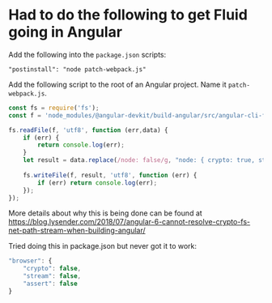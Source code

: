 # Had to do the following to get Fluid going in Angular

Add the following into the `package.json` scripts:

`"postinstall": "node patch-webpack.js"`

Add the following script to the root of an Angular project. Name it `patch-webpack.js`.

```javascript
const fs = require('fs');
const f = 'node_modules/@angular-devkit/build-angular/src/angular-cli-files/models/webpack-configs/browser.js';

fs.readFile(f, 'utf8', function (err,data) {
    if (err) {
        return console.log(err);
    }
    let result = data.replace(/node: false/g, "node: { crypto: true, stream: true, assert: true }");
    
    fs.writeFile(f, result, 'utf8', function (err) {
        if (err) return console.log(err);
    });
});
```

More details about why this is being done can be found at https://blog.lysender.com/2018/07/angular-6-cannot-resolve-crypto-fs-net-path-stream-when-building-angular/

Tried doing this in package.json but never got it to work:

```javascript
"browser": {
    "crypto": false,
    "stream": false,
    "assert": false
}
```


